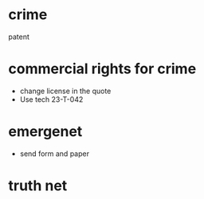 # crime

patent

# commercial rights for crime

+ change license in the quote 
+ Use tech 23-T-042

# emergenet

+ send form and paper

# truth net


